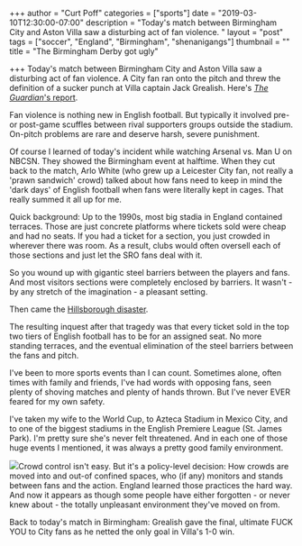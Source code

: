 +++
author = "Curt Poff"
categories = ["sports"]
date = "2019-03-10T12:30:00-07:00"
description = "Today's match between Birmingham City and Aston Villa saw a disturbing act of fan violence. "
layout = "post"
tags = ["soccer", "England", "Birmingham", "shenanigangs"]
thumbnail = ""
title = "The Birmingham Derby got ugly"

+++
Today's match between Birmingham City and Aston Villa saw a disturbing act of fan violence. A City fan ran onto the pitch and threw the definition of a sucker punch at Villa captain Jack Grealish. Here's [_The Guardian_'s report](https://www.theguardian.com/football/2019/mar/10/aston-villa-jack-grealish-attacked-by-spectator-birmingham-city "The Guardian's reort"). 

Fan violence is nothing new in English football. But typically it involved pre- or post-game scuffles between rival supporters groups outside the stadium. On-pitch problems are rare and deserve harsh, severe punishment.

Of course I learned of today's incident while watching Arsenal vs. Man U on NBCSN. They showed the Birmingham event at halftime. When they cut back to the match, Arlo White (who grew up a Leicester City fan, not really a 'prawn sandwich' crowd) talked about how fans need to keep in mind the 'dark days' of English football when fans were literally kept in cages. That really summed it all up for me.

Quick background: Up to the 1990s, most big stadia in England contained terraces. Those are just concrete platforms where tickets sold were cheap and had no seats. If you had a ticket for a section, you just crowded in wherever there was room. As a result, clubs would often oversell each of those sections and just let the SRO fans deal with it. 

So you wound up with gigantic steel barriers between the players and fans. And most visitors sections were completely enclosed by barriers. It wasn't - by any stretch of the imagination - a pleasant setting.

Then came the [Hillsborough disaster](https://en.wikipedia.org/wiki/Hillsborough_disaster "Hillsborough disaster").

The resulting inquest after that tragedy was that every ticket sold in the top two tiers of English football has to be for an assigned seat. No more standing terraces, and the eventual elimination of the steel barriers between the fans and pitch.

I've been to more sports events than I can count. Sometimes alone, often times with family and friends, I've had words with opposing fans, seen plenty of shoving matches and plenty of hands thrown. But I've never EVER feared for my own safety. 

I've taken my wife to the World Cup, to Azteca Stadium in Mexico City, and to one of the biggest stadiums in the English Premiere League (St. James Park). I'm pretty sure she's never felt threatened. And in each one of those huge events I mentioned, it was always a pretty good family environment. 

![](https://blog.curtpoff.com/uploads/st_james_park.JPG)Crowd control isn't easy. But it's a policy-level decision: How crowds are moved into and out-of confined spaces, who (if any) monitors and stands between fans and the action. England learned those practices the hard way. And now it appears as though some people have either forgotten - or never knew about - the totally unpleasant environment they've moved on from.

Back to today's match in Birmingham: Grealish gave the final, ultimate FUCK YOU to City fans as he netted the only goal in Villa's 1-0 win.